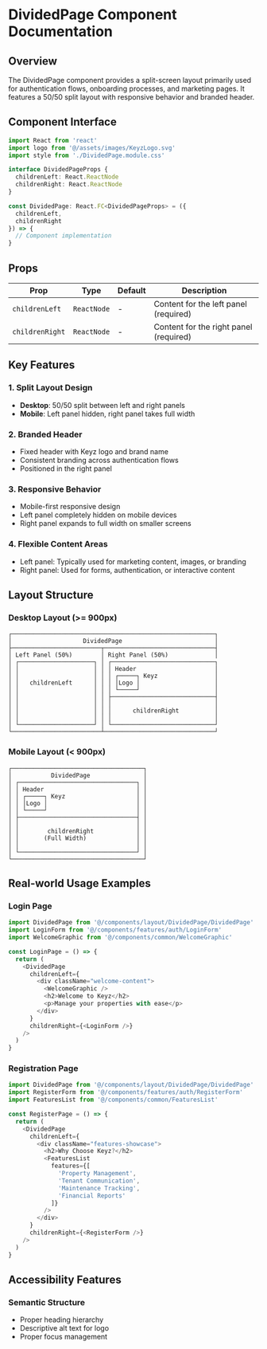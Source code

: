 # DividedPage Component Documentation

## Overview
The DividedPage component provides a split-screen layout primarily used for authentication flows, onboarding processes, and marketing pages. It features a 50/50 split layout with responsive behavior and branded header.

## Component Interface

```typescript
import React from 'react'
import logo from '@/assets/images/KeyzLogo.svg'
import style from './DividedPage.module.css'

interface DividedPageProps {
  childrenLeft: React.ReactNode
  childrenRight: React.ReactNode
}

const DividedPage: React.FC<DividedPageProps> = ({
  childrenLeft,
  childrenRight
}) => {
  // Component implementation
}
```

## Props

| Prop | Type | Default | Description |
|------|------|---------|-------------|
| `childrenLeft` | `ReactNode` | - | Content for the left panel (required) |
| `childrenRight` | `ReactNode` | - | Content for the right panel (required) |

## Key Features

### 1. Split Layout Design
- **Desktop**: 50/50 split between left and right panels
- **Mobile**: Left panel hidden, right panel takes full width

### 2. Branded Header
- Fixed header with Keyz logo and brand name
- Consistent branding across authentication flows
- Positioned in the right panel

### 3. Responsive Behavior
- Mobile-first responsive design
- Left panel completely hidden on mobile devices
- Right panel expands to full width on smaller screens

### 4. Flexible Content Areas
- Left panel: Typically used for marketing content, images, or branding
- Right panel: Used for forms, authentication, or interactive content

## Layout Structure

### Desktop Layout (>= 900px)
```
┌─────────────────────────────────────────────────────────┐
│                    DividedPage                          │
├─────────────────────────┬───────────────────────────────┤
│ Left Panel (50%)        │ Right Panel (50%)             │
│ ┌─────────────────────┐ │ ┌─────────────────────────────┐
│ │                     │ │ │ Header                      │ 
│ │                     │ │ │ ┌─────┐ Keyz                │
│ │   childrenLeft      │ │ │ │Logo │                     │
│ │                     │ │ │ └─────┘                     │ 
│ │                     │ │ ├─────────────────────────────┤
│ │                     │ │ │                             │
│ │                     │ │ │      childrenRight          │
│ │                     │ │ │                             │
│ └─────────────────────┘ │ └─────────────────────────────┘
└─────────────────────────┴───────────────────────────────┘
```

### Mobile Layout (< 900px)
```
┌─────────────────────────────────────┐
│           DividedPage               │
│ ┌─────────────────────────────────┐ │
│ │ Header                          │ │
│ │ ┌─────┐ Keyz                    │ │
│ │ │Logo │                         │ │
│ │ └─────┘                         │ │
│ ├─────────────────────────────────┤ │
│ │                                 │ │
│ │        childrenRight            │ │
│ │       (Full Width)              │ │
│ │                                 │ │
│ └─────────────────────────────────┘ │
└─────────────────────────────────────┘
```

## Real-world Usage Examples

### Login Page
```typescript
import DividedPage from '@/components/layout/DividedPage/DividedPage'
import LoginForm from '@/components/features/auth/LoginForm'
import WelcomeGraphic from '@/components/common/WelcomeGraphic'

const LoginPage = () => {
  return (
    <DividedPage
      childrenLeft={
        <div className="welcome-content">
          <WelcomeGraphic />
          <h2>Welcome to Keyz</h2>
          <p>Manage your properties with ease</p>
        </div>
      }
      childrenRight={<LoginForm />}
    />
  )
}
```

### Registration Page
```typescript
import DividedPage from '@/components/layout/DividedPage/DividedPage'
import RegisterForm from '@/components/features/auth/RegisterForm'
import FeaturesList from '@/components/common/FeaturesList'

const RegisterPage = () => {
  return (
    <DividedPage
      childrenLeft={
        <div className="features-showcase">
          <h2>Why Choose Keyz?</h2>
          <FeaturesList 
            features={[
              'Property Management',
              'Tenant Communication',
              'Maintenance Tracking',
              'Financial Reports'
            ]}
          />
        </div>
      }
      childrenRight={<RegisterForm />}
    />
  )
}
```

## Accessibility Features

### Semantic Structure
- Proper heading hierarchy
- Descriptive alt text for logo
- Proper focus management
